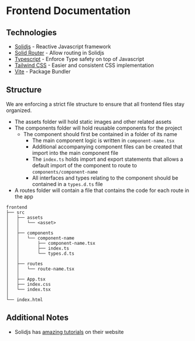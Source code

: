 # Frontend Documentation

## Technologies

- [Solidjs](https://www.solidjs.com) - Reactive Javascript framework
- [Solid Router](https://github.com/solidjs/solid-router) - Allow routing in Solidjs
- [Typescript](https://www.typescriptlang.org/docs/handbook/intro.html) - Enforce Type safety on top of Javascript
- [Tailwind CSS](https://tailwindcss.com) - Easier and consistent CSS implementation
- [Vite](https://vitejs.dev) - Package Bundler

## Structure

We are enforcing a strict file structure to ensure that all frontend files stay organized.

- The assets folder will hold static images and other related assets
- The components folder will hold reusable components for the project
  - The component should first be contained in a folder of its name
    - The main component logic is written in `component-name.tsx`
    - Additional accompanying component files can be created that import into the main component file
    - The `index.ts` holds import and export statements that allows a default import of the component to route to `components/component-name`
    - All interfaces and types relating to the component should be contained in a `types.d.ts` file
- A routes folder will contain a file that contains the code for each route in the app

```
frontend
├── src
│   ├── assets
│   │   └── <asset>
│   │
│   ├── components
│   │   └── component-name
│   │       ├── component-name.tsx
│   │       ├── index.ts
│   │       └── types.d.ts
│   │
│   ├── routes
│   │   └── route-name.tsx
│   │
│   ├── App.tsx
│   ├── index.css
│   └── index.tsx
│
└── index.html
```

## Additional Notes

- Solidjs has [amazing tutorials](https://www.solidjs.com/tutorial/introduction_basics) on their website
